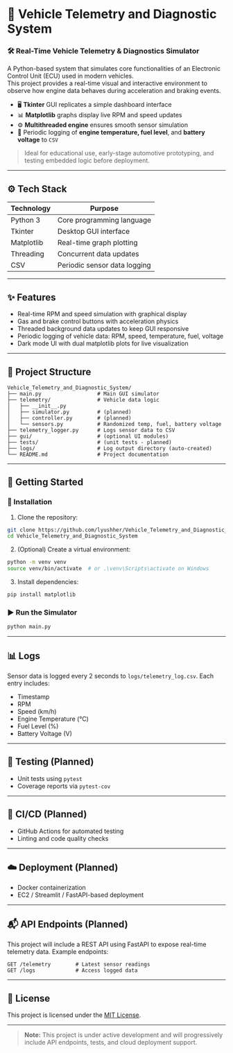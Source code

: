 # 🚗 Vehicle Telemetry and Diagnostic System

### 🛠️ Real-Time Vehicle Telemetry & Diagnostics Simulator


A Python-based system that simulates core functionalities of an Electronic Control Unit (ECU) used in modern vehicles.  
This project provides a real-time visual and interactive environment to observe how engine data behaves during acceleration and braking events.

- 🖥️ **Tkinter** GUI replicates a simple dashboard interface  
- 📊 **Matplotlib** graphs display live RPM and speed updates  
- ⚙️ **Multithreaded engine** ensures smooth sensor simulation  
- 📁 Periodic logging of **engine temperature, fuel level**, and **battery voltage** to `CSV`

> Ideal for educational use, early-stage automotive prototyping, and testing embedded logic before deployment.


---

## ⚙️ Tech Stack

| Technology   | Purpose             |
|--------------|---------------------|
| Python 3     | Core programming language |
| Tkinter      | Desktop GUI interface     |
| Matplotlib   | Real-time graph plotting  |
| Threading    | Concurrent data updates   |
| CSV          | Periodic sensor data logging |

---

## ✨ Features

- Real-time RPM and speed simulation with graphical display
- Gas and brake control buttons with acceleration physics
- Threaded background data updates to keep GUI responsive
- Periodic logging of vehicle data: RPM, speed, temperature, fuel, voltage
- Dark mode UI with dual matplotlib plots for live visualization

---

## 📁 Project Structure

```
Vehicle_Telemetry_and_Diagnostic_System/
├── main.py                  # Main GUI simulator
├── telemetry/               # Vehicle data logic
│   ├── __init__.py
│   ├── simulator.py         # (planned)
│   ├── controller.py        # (planned)
│   └── sensors.py           # Randomized temp, fuel, battery voltage
├── telemetry_logger.py      # Logs sensor data to CSV
├── gui/                     # (optional UI modules)
├── tests/                   # (unit tests - planned)
├── logs/                    # Log output directory (auto-created)
└── README.md                # Project documentation
```

---

## 🚀 Getting Started

### 🔧 Installation

1. Clone the repository:
```bash
git clone https://github.com/lyushher/Vehicle_Telemetry_and_Diagnostic_System.git
cd Vehicle_Telemetry_and_Diagnostic_System
```

2. (Optional) Create a virtual environment:
```bash
python -m venv venv
source venv/bin/activate  # or .\venv\Scripts\activate on Windows
```

3. Install dependencies:
```bash
pip install matplotlib
```

### ▶️ Run the Simulator
```bash
python main.py
```

---

## 📊 Logs

Sensor data is logged every 2 seconds to `logs/telemetry_log.csv`. Each entry includes:

- Timestamp
- RPM
- Speed (km/h)
- Engine Temperature (°C)
- Fuel Level (%)
- Battery Voltage (V)

---

## 🧪 Testing (Planned)

- Unit tests using `pytest`
- Coverage reports via `pytest-cov`

---

## 🔧 CI/CD (Planned)

- GitHub Actions for automated testing
- Linting and code quality checks

---

## ☁️ Deployment (Planned)

- Docker containerization
- EC2 / Streamlit / FastAPI-based deployment

---

## 📬 API Endpoints (Planned)

This project will include a REST API using FastAPI to expose real-time telemetry data. Example endpoints:

```http
GET /telemetry        # Latest sensor readings
GET /logs             # Access logged data
```

---

## 📄 License

This project is licensed under the [MIT License](LICENSE).

---

> **Note:** This project is under active development and will progressively include API endpoints, tests, and cloud deployment support.
